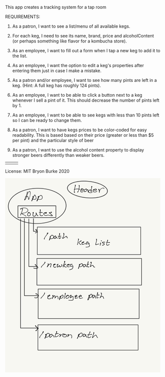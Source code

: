 This app creates a tracking system for a tap room

REQUIREMENTS:

1. As a patron, I want to see a list/menu of all available kegs.

2. For each keg, I need to see its name, brand, price and alcoholContent (or perhaps something like flavor for a kombucha store).

3. As an employee, I want to fill out a form when I tap a new keg to add it to the list.

4. As an employee, I want the option to edit a keg's properties after entering them just in case I make a mistake.

5. As a patron and/or employee, I want to see how many pints are left in a keg. (Hint: A full keg has roughly 124 pints).

6. As an employee, I want to be able to click a button next to a keg whenever I sell a pint of it. This should decrease the number of pints left by 1.

7. As an employee, I want to be able to see kegs with less than 10 pints left so I can be ready to change them.

8. As a patron, I want to have kegs prices to be color-coded for easy readability. This is based based on their price (greater or less than $5 per pint) and the particular style of beer

9. As a patron, I want to use the alcohol content property to display stronger beers differently than weaker beers.

||||
|---|---|---|
|  |  |  |

License: MIT
Bryon Burke 2020 

![q diagram1](./src/images/taproom-component-diagram.png)

